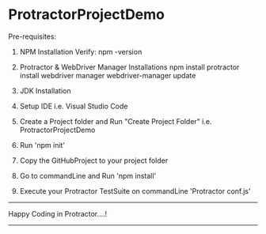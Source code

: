 # ProtractorProjectDemo

Pre-requisites:
1. NPM Installation
   Verify: npm -version 

2. Protractor & WebDriver Manager Installations
   npm install protractor
   install webdriver manager
   webdriver-manager update
   
3. JDK Installation

4. Setup IDE i.e. Visual Studio Code

5. Create a Project folder and Run "Create Project Folder" i.e. ProtractorProjectDemo

6. Run 'npm init'

7. Copy the GitHubProject to your project folder

8. Go to commandLine and Run 'npm install'

9. Execute your Protractor TestSuite on commandLine 'Protractor conf.js'

*********************************
Happy Coding in Protractor....!
*********************************





